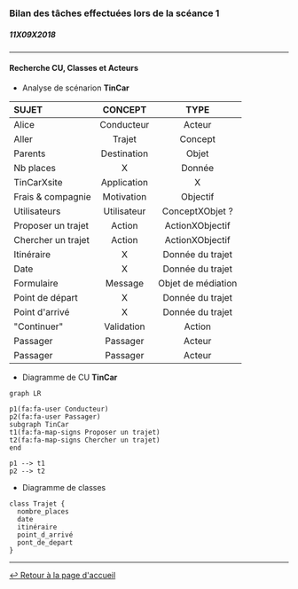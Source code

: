 ### Bilan des tâches effectuées lors de la scéance 1
##### *11X09X2018*

---

#### Recherche CU, Classes et Acteurs

+ Analyse de scénarion **TinCar**

| SUJET | CONCEPT | TYPE |
| :------------- | :-------------: | :-------------: |
| Alice | Conducteur | Acteur |
| Aller | Trajet | Concept |
| Parents | Destination | Objet |
| Nb places | X | Donnée |
| TinCarXsite | Application | X |
| Frais & compagnie | Motivation | Objectif |
| Utilisateurs | Utilisateur | ConceptXObjet ? |
| Proposer un trajet | Action | ActionXObjectif |
| Chercher un trajet | Action | ActionXObjectif |
| Itinéraire | X | Donnée du trajet |
| Date | X | Donnée du trajet |
| Formulaire | Message | Objet de médiation |
| Point de départ | X | Donnée du trajet |
| Point d'arrivé | X | Donnée du trajet |
| "Continuer" | Validation | Action |
| Passager | Passager | Acteur |
| Passager | Passager | Acteur |

+ Diagramme de CU **TinCar**

```mermaid
graph LR

p1(fa:fa-user Conducteur)
p2(fa:fa-user Passager)
subgraph TinCar
t1(fa:fa-map-signs Proposer un trajet)
t2(fa:fa-map-signs Chercher un trajet)
end

p1 --> t1
p2 --> t2
```

+ Diagramme de classes

```puml
class Trajet {
  nombre_places
  date
  itinéraire
  point_d_arrivé
  pont_de_depart
}
```

---

[:leftwards_arrow_with_hook: Retour à la page d'accueil](..XREADME.md)
